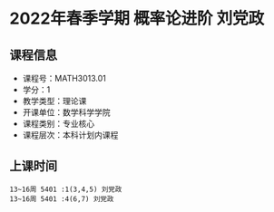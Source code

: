 # 2022年春季学期 概率论进阶 刘党政






## 课程信息

- 课程号：MATH3013.01
- 学分：1
- 教学类型：理论课
- 开课单位：数学科学学院
- 课程类别：专业核心
- 课程层次：本科计划内课程

## 上课时间

```
13~16周 5401 :1(3,4,5) 刘党政
13~16周 5401 :4(6,7) 刘党政
```

